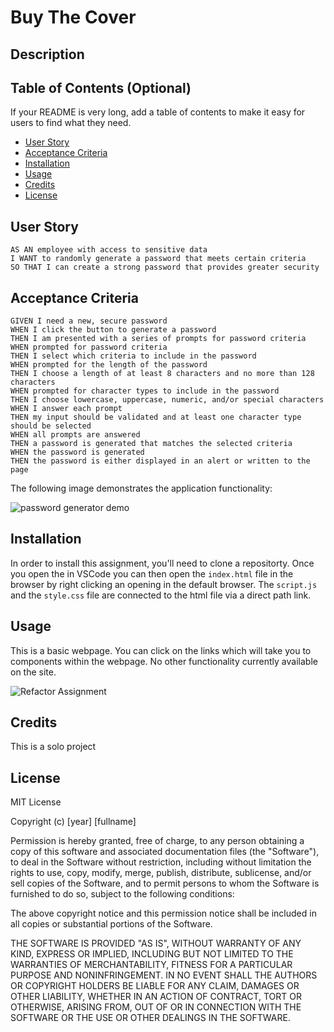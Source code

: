 # Buy The Cover

## Description 





## Table of Contents (Optional)

If your README is very long, add a table of contents to make it easy for users to find what they need.

* [User Story](#userstory)
* [Acceptance Criteria](#acceptancecriteria)
* [Installation](#installation)
* [Usage](#usage)
* [Credits](#credits)
* [License](#license)


## User Story

```
AS AN employee with access to sensitive data
I WANT to randomly generate a password that meets certain criteria
SO THAT I can create a strong password that provides greater security
```

## Acceptance Criteria

```
GIVEN I need a new, secure password
WHEN I click the button to generate a password
THEN I am presented with a series of prompts for password criteria
WHEN prompted for password criteria
THEN I select which criteria to include in the password
WHEN prompted for the length of the password
THEN I choose a length of at least 8 characters and no more than 128 characters
WHEN prompted for character types to include in the password
THEN I choose lowercase, uppercase, numeric, and/or special characters
WHEN I answer each prompt
THEN my input should be validated and at least one character type should be selected
WHEN all prompts are answered
THEN a password is generated that matches the selected criteria
WHEN the password is generated
THEN the password is either displayed in an alert or written to the page
```

The following image demonstrates the application functionality:

![password generator demo](./Assets/03-javascript-homework-demo.png)

## Installation

In order to install this assignment, you'll need to clone a repositorty.  Once you open the in VSCode you can then open the `index.html` file in the browser by right clicking an opening in the default browser. The `script.js` and the `style.css` file are connected to the html file via a direct path link. 


## Usage 

This is a basic webpage.  You can click on the links which will take you to components within the webpage.  No other functionality currently available on the site.

![Refactor Assignment](assets/images/refactor.gif)

## Credits

This is a solo project

## License

MIT License

Copyright (c) [year] [fullname]

Permission is hereby granted, free of charge, to any person obtaining a copy
of this software and associated documentation files (the "Software"), to deal
in the Software without restriction, including without limitation the rights
to use, copy, modify, merge, publish, distribute, sublicense, and/or sell
copies of the Software, and to permit persons to whom the Software is
furnished to do so, subject to the following conditions:

The above copyright notice and this permission notice shall be included in all
copies or substantial portions of the Software.

THE SOFTWARE IS PROVIDED "AS IS", WITHOUT WARRANTY OF ANY KIND, EXPRESS OR
IMPLIED, INCLUDING BUT NOT LIMITED TO THE WARRANTIES OF MERCHANTABILITY,
FITNESS FOR A PARTICULAR PURPOSE AND NONINFRINGEMENT. IN NO EVENT SHALL THE
AUTHORS OR COPYRIGHT HOLDERS BE LIABLE FOR ANY CLAIM, DAMAGES OR OTHER
LIABILITY, WHETHER IN AN ACTION OF CONTRACT, TORT OR OTHERWISE, ARISING FROM,
OUT OF OR IN CONNECTION WITH THE SOFTWARE OR THE USE OR OTHER DEALINGS IN THE
SOFTWARE.
